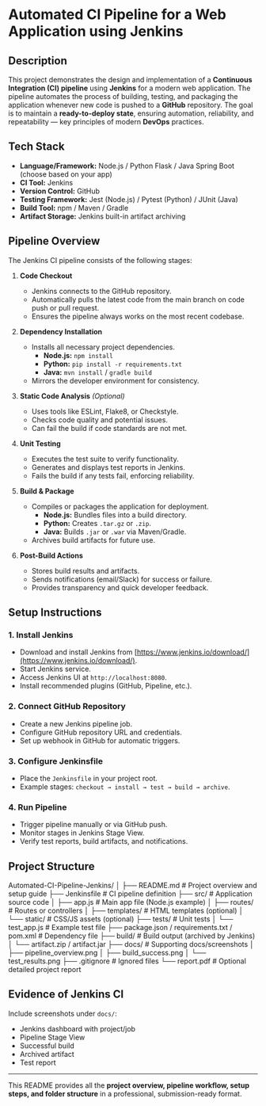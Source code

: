 # Automated CI Pipeline for a Web Application using Jenkins

## Description
This project demonstrates the design and implementation of a **Continuous Integration (CI) pipeline** using **Jenkins** for a modern web application. The pipeline automates the process of building, testing, and packaging the application whenever new code is pushed to a **GitHub** repository. The goal is to maintain a **ready-to-deploy state**, ensuring automation, reliability, and repeatability — key principles of modern **DevOps** practices.

## Tech Stack
- **Language/Framework:** Node.js / Python Flask / Java Spring Boot (choose based on your app)
- **CI Tool:** Jenkins
- **Version Control:** GitHub
- **Testing Framework:** Jest (Node.js) / Pytest (Python) / JUnit (Java)
- **Build Tool:** npm / Maven / Gradle
- **Artifact Storage:** Jenkins built-in artifact archiving

## Pipeline Overview
The Jenkins CI pipeline consists of the following stages:

1. **Code Checkout**
   - Jenkins connects to the GitHub repository.
   - Automatically pulls the latest code from the main branch on code push or pull request.
   - Ensures the pipeline always works on the most recent codebase.

2. **Dependency Installation**
   - Installs all necessary project dependencies.
     - **Node.js:** `npm install`
     - **Python:** `pip install -r requirements.txt`
     - **Java:** `mvn install` / `gradle build`
   - Mirrors the developer environment for consistency.

3. **Static Code Analysis** *(Optional)*
   - Uses tools like ESLint, Flake8, or Checkstyle.
   - Checks code quality and potential issues.
   - Can fail the build if code standards are not met.

4. **Unit Testing**
   - Executes the test suite to verify functionality.
   - Generates and displays test reports in Jenkins.
   - Fails the build if any tests fail, enforcing reliability.

5. **Build & Package**
   - Compiles or packages the application for deployment.
     - **Node.js:** Bundles files into a build directory.
     - **Python:** Creates `.tar.gz` or `.zip`.
     - **Java:** Builds `.jar` or `.war` via Maven/Gradle.
   - Archives build artifacts for future use.

6. **Post-Build Actions**
   - Stores build results and artifacts.
   - Sends notifications (email/Slack) for success or failure.
   - Provides transparency and quick developer feedback.

## Setup Instructions

### 1. Install Jenkins
- Download and install Jenkins from [https://www.jenkins.io/download/](https://www.jenkins.io/download/).
- Start Jenkins service.
- Access Jenkins UI at `http://localhost:8080`.
- Install recommended plugins (GitHub, Pipeline, etc.).

### 2. Connect GitHub Repository
- Create a new Jenkins pipeline job.
- Configure GitHub repository URL and credentials.
- Set up webhook in GitHub for automatic triggers.

### 3. Configure Jenkinsfile
- Place the `Jenkinsfile` in your project root.
- Example stages: `checkout → install → test → build → archive`.

### 4. Run Pipeline
- Trigger pipeline manually or via GitHub push.
- Monitor stages in Jenkins Stage View.
- Verify test reports, build artifacts, and notifications.

## Project Structure
Automated-CI-Pipeline-Jenkins/
│
├── README.md # Project overview and setup guide
├── Jenkinsfile # CI pipeline definition
├── src/ # Application source code
│ ├── app.js # Main app file (Node.js example)
│ ├── routes/ # Routes or controllers
│ ├── templates/ # HTML templates (optional)
│ └── static/ # CSS/JS assets (optional)
├── tests/ # Unit tests
│ └── test_app.js # Example test file
├── package.json / requirements.txt / pom.xml # Dependency file
├── build/ # Build output (archived by Jenkins)
│ └── artifact.zip / artifact.jar
├── docs/ # Supporting docs/screenshots
│ ├── pipeline_overview.png
│ ├── build_success.png
│ └── test_results.png
├── .gitignore # Ignored files
└── report.pdf # Optional detailed project report


## Evidence of Jenkins CI
Include screenshots under `docs/`:
- Jenkins dashboard with project/job
- Pipeline Stage View
- Successful build
- Archived artifact
- Test report

---

This README provides all the **project overview, pipeline workflow, setup steps, and folder structure** in a professional, submission-ready format.  



